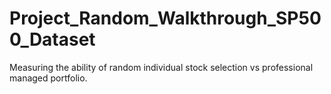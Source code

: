 # Project_Random_Walkthrough_SP500_Dataset
Measuring the ability of random individual stock selection vs professional managed portfolio.
